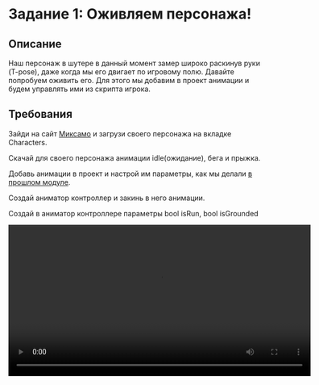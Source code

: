 # Задание 1: Оживляем персонажа!

## Описание

Наш персонаж в шутере в данный момент замер широко раскинув руки (T-pose), даже когда мы его двигает по игровому полю. Давайте попробуем оживить его. Для этого мы добавим в проект анимации и будем управлять ими из скрипта игрока.

## Требования

Зайди на сайт [Миксамо](https://www.mixamo.com/) и загрузи своего персонажа на вкладке Characters.

Скачай для своего персонажа анимации idle(ожидание), бега и прыжка.

Добавь анимации в проект и настрой им параметры, как мы делали [в прошлом модуле](https://github.com/copetonrob/YP_Unity_M2_W9/blob/main/Task1.md).

Создай аниматор контроллер и закинь в него анимации.

Создай в аниматор контроллере параметры bool isRun, bool isGrounded

<video src='https://github.com/copetonrob/YP_Unity_M3_W3/blob/main/video/video1.mp4' width=600/>

Создай переходы между анимациями как на картинке.

<video src='https://github.com/copetonrob/YP_Unity_M3_W3/blob/main/video/video2.mp4' width=600/>

Настрой параметры переходов. Не забудь убрать галочки Has Exit Time.

<video src='https://github.com/copetonrob/YP_Unity_M3_W3/blob/main/video/video3.mp4' width=600/>

В скрипте добавь ссылку на аниматор и укажи условия, при которых переключаются параметры аниматора. Нужно всего лишь уставновить bool переменные аниматора в нужное значение и смена анимаций по переходам произойдет автоматически.

<video src='https://github.com/copetonrob/YP_Unity_M3_W3/blob/main/video/video4.mp4' width=600/>

Не забудь указать ссылку на аниматор в модельке персонажа.

<img src="https://github.com/copetonrob/YP_Unity_M3_W2/blob/main/img/img1.png" width="300"/>